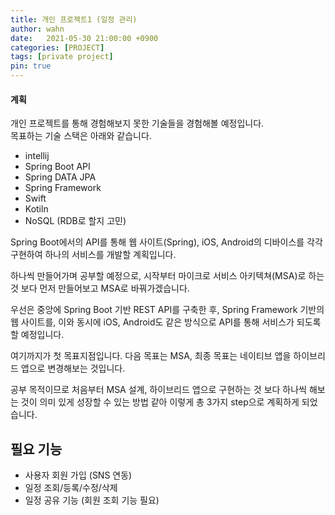 ```yaml
---
title: 개인 프로젝트1 (일정 관리)
author: wahn
date:   2021-05-30 21:00:00 +0900
categories: [PROJECT]
tags: [private project]
pin: true
---
```


#### 계획
개인 프로젝트를 통해 경험해보지 못한 기술들을 경험해볼 예정입니다.  
목표하는 기술 스택은 아래와 같습니다.  
* intellij
* Spring Boot API
* Spring DATA JPA
* Spring Framework
* Swift
* Kotiln
* NoSQL (RDB로 할지 고민)

  
Spring Boot에서의 API를 통해 웹 사이트(Spring), iOS, Android의 디바이스를 각각 구현하여 하나의 서비스를 개발할 계획입니다.   

하나씩 만들어가며 공부할 예정으로, 시작부터 마이크로 서비스 아키텍쳐(MSA)로 하는 것 보다 먼저 만들어보고 MSA로 바꿔가겠습니다.

  
우선은 중앙에 Spring Boot 기반 REST API를 구축한 후, Spring Framework 기반의 웹 사이트를, 이와 동시에 iOS, Android도 같은 방식으로 API를 통해 서비스가 되도록 할 예정입니다.  


여기까지가 첫 목표지점입니다.
다음 목표는 MSA,
최종 목표는 네이티브 앱을 하이브리드 앱으로 변경해보는 것입니다.  

공부 목적이므로 처음부터 MSA 설계, 하이브리드 앱으로 구현하는 것 보다 하나씩 해보는 것이 의미 있게 성장할 수 있는 방법 같아 이렇게 총 3가지 step으로 계획하게 되었습니다.


## 필요 기능

* 사용자 회원 가입 (SNS 연동)
* 일정 조회/등록/수정/삭제
* 일정 공유 기능 (회원 조회 기능 필요)